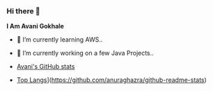 ### Hi there 👋
**I Am Avani Gokhale**
- 🌱 I’m currently learning AWS.. 
- 🔭 I’m currently working on a few Java Projects..

- [Avani's GitHub stats](https://github-readme-stats.vercel.app/api?username=avani112&show_icons=true&theme=synthwave)
- [Top Langs](https://github-readme-stats.vercel.app/api/top-langs/?username=avani112&layout=compact&langs_count=4&theme=synthwave)](https://github.com/anuraghazra/github-readme-stats)




<!--
**avani112/avani112** is a ✨ _special_ ✨ repository because its `README.md` (this file) appears on your GitHub profile.

Here are some ideas to get you started:
...
...
- 👯 I’m looking to collaborate on ...
- 🤔 I’m looking for help with ...
- 💬 Ask me about ...
- 📫 How to reach me: ...
- 😄 Pronouns: ...
- ⚡ Fun fact: ...
-->
